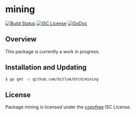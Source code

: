 mining
======

[![Build Status](http://img.shields.io/travis/btcsuite/btcd.svg)](https://travis-ci.org/btcsuite/btcd)
[![ISC License](http://img.shields.io/badge/license-ISC-blue.svg)](http://copyfree.org)
[![GoDoc](https://img.shields.io/badge/godoc-reference-blue.svg)](http://godoc.org/github.com/bitlum/btcd/mining)

## Overview

This package is currently a work in progress.

## Installation and Updating

```bash
$ go get -u github.com/bitlum/btcd/mining
```

## License

Package mining is licensed under the [copyfree](http://copyfree.org) ISC
License.
